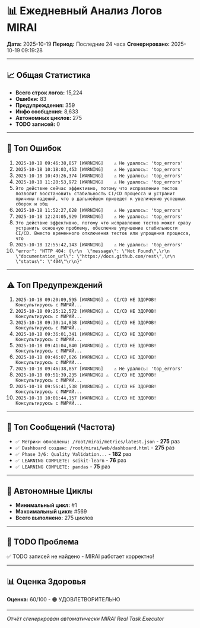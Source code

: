 # 📊 Ежедневный Анализ Логов MIRAI

**Дата:** 2025-10-19
**Период:** Последние 24 часа
**Сгенерировано:** 2025-10-19 09:19:28

---

## 📈 Общая Статистика

- **Всего строк логов:** 15,224
- **Ошибки:** 83
- **Предупреждения:** 359
- **Инфо сообщения:** 8,633
- **Автономных циклов:** 275
- **TODO записей:** 0

---

## 🔴 Топ Ошибок

1. `2025-10-18 09:46:38,857 [WARNING]    ⚠️ Не удалось: 'top_errors'`
2. `2025-10-18 10:18:03,453 [WARNING]    ⚠️ Не удалось: 'top_errors'`
3. `2025-10-18 10:49:26,374 [WARNING]    ⚠️ Не удалось: 'top_errors'`
4. `2025-10-18 11:20:53,972 [WARNING]    ⚠️ Не удалось: 'top_errors'`
5. `Это действие сейчас эффективно, потому что исправление тестов позволит восстановить стабильность CI/CD процесса и устранит причины падений, что в дальнейшем приведет к увеличению успешных сборок и общ`
6. `2025-10-18 11:52:27,628 [WARNING]    ⚠️ Не удалось: 'top_errors'`
7. `2025-10-18 12:24:05,929 [WARNING]    ⚠️ Не удалось: 'top_errors'`
8. `Это действие эффективно, потому что исправление тестов может сразу устранить основную проблему, обеспечив улучшение стабильности CI/CD. Вместо временного отключения тестов или упрощения процесса, что `
9. `2025-10-18 12:55:42,143 [WARNING]    ⚠️ Не удалось: 'top_errors'`
10. `"error": "HTTP 404: {\r\n  \"message\": \"Not Found\",\r\n  \"documentation_url\": \"https://docs.github.com/rest\",\r\n  \"status\": \"404\"\r\n}"`

---

## ⚠️ Топ Предупреждений

1. `2025-10-18 09:20:09,595 [WARNING] ⚠️  CI/CD НЕ ЗДОРОВ! Консультируюсь с МИРАЙ...`
2. `2025-10-18 09:25:12,572 [WARNING] ⚠️  CI/CD НЕ ЗДОРОВ! Консультируюсь с МИРАЙ...`
3. `2025-10-18 09:30:14,838 [WARNING] ⚠️  CI/CD НЕ ЗДОРОВ! Консультируюсь с МИРАЙ...`
4. `2025-10-18 09:36:01,341 [WARNING] ⚠️  CI/CD НЕ ЗДОРОВ! Консультируюсь с МИРАЙ...`
5. `2025-10-18 09:41:04,840 [WARNING] ⚠️  CI/CD НЕ ЗДОРОВ! Консультируюсь с МИРАЙ...`
6. `2025-10-18 09:46:07,626 [WARNING] ⚠️  CI/CD НЕ ЗДОРОВ! Консультируюсь с МИРАЙ...`
7. `2025-10-18 09:46:38,857 [WARNING]    ⚠️ Не удалось: 'top_errors'`
8. `2025-10-18 09:51:39,235 [WARNING] ⚠️  CI/CD НЕ ЗДОРОВ! Консультируюсь с МИРАЙ...`
9. `2025-10-18 09:56:41,538 [WARNING] ⚠️  CI/CD НЕ ЗДОРОВ! Консультируюсь с МИРАЙ...`
10. `2025-10-18 10:01:44,157 [WARNING] ⚠️  CI/CD НЕ ЗДОРОВ! Консультируюсь с МИРАЙ...`

---

## 💬 Топ Сообщений (Частота)

- `✅ Метрики обновлены: /root/mirai/metrics/latest.json` - **275** раз
- `✅ Dashboard создан: /root/mirai/web/dashboard.html` - **275** раз
- `✅ Phase 3/6: Quality Validation...` - **182** раз
- `✅ LEARNING COMPLETE: scikit-learn` - **76** раз
- `✅ LEARNING COMPLETE: pandas` - **75** раз

---

## 🔄 Автономные Циклы

- **Минимальный цикл:** #1
- **Максимальный цикл:** #569
- **Всего выполнено:** 275 циклов

---

## 🚨 TODO Проблема

✅ TODO записей не найдено - MIRAI работает корректно!

---

## 📊 Оценка Здоровья

**Оценка:** 60/100 - 🟠 УДОВЛЕТВОРИТЕЛЬНО

---

*Отчёт сгенерирован автоматически MIRAI Real Task Executor*
